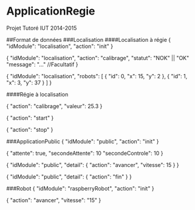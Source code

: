 # ApplicationRegie
Projet Tutoré IUT 2014-2015

##Format de données
###Localisation
####Localisation à régie
{
  "idModule": "localisation",
  "action": "init"
}

{
  "idModule": "localisation",
  "action": "calibrage",
  "statut": "NOK" || "OK"
  "message": "..." //Facultatif
}

{
  "idModule": "localisation",
  "robots": [
     {
      "id": 0,
      "x": 15,
      "y": 2
    },
    {
      "id": 1,
      "x": 3,
      "y": 37
    }
  ]
}

####Régie à localisation

{
  "action": "calibrage",
  "valeur": 25.3
}

{
  "action": "start"
}

{
  "action": "stop"
}


###ApplicationPublic
{
  "idModule": "public",
  "action": "init"
}

{
  "attente": true,
  "secondeAttente": 10
  "secondeControle": 10
}

{
  "idModule": "public",
  "detail": {
    "action": "avancer",
    "vitesse": 15
  }
}

{
  "idModule": "public",
  "detail": {
    "action": "fin"
  }
}

###Robot
{
  "idModule": "raspberryRobot",
  "action": "init"
}

{
  "action": "avancer",
  "vitesse": "15"
}
